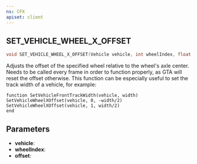 ```yaml
---
ns: CFX
apiset: client
---
```

## SET_VEHICLE_WHEEL_X_OFFSET

```c
void SET_VEHICLE_WHEEL_X_OFFSET(Vehicle vehicle, int wheelIndex, float offset);
```

Adjusts the offset of the specified wheel relative to the wheel's axle center.
Needs to be called every frame in order to function properly, as GTA will reset the offset otherwise.
This function can be especially useful to set the track width of a vehicle, for example:
```
function SetVehicleFrontTrackWidth(vehicle, width)
SetVehicleWheelXOffset(vehicle, 0, -width/2)
SetVehicleWheelXOffset(vehicle, 1, width/2)
end
```

## Parameters
* **vehicle**: 
* **wheelIndex**: 
* **offset**: 

